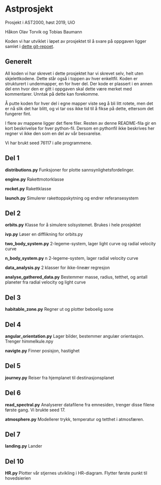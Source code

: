 # Astprosjekt

Prosjekt i AST2000, høst 2019, UiO

Håkon Olav Torvik og Tobias Baumann

Koden vi har utviklet i løpet av prosjektet til å svare på oppgaven ligger samlet i [dette git-repoet](https://github.com/Haakooto/Astprosjekt).

## Generelt

All koden vi har skrevet i dette prosjektet har vi skrevet selv, helt uten skjelettkodene. Dette står også i toppen av hver enkeltfil. Koden er strukturert i undermapper, en for hver del. Der kode er plassert i en annen del enn hvor den er gitt i oppgaven skal dette være merket med kommentarer. Unntak på dette kan forekomme.

Å putte koden for hver del i egne mapper viste seg å bli litt rotete, men det er nå slik det har blitt, og vi tar oss ikke tid til å fikse på dette, ettersom det fungerer fint.

I flere av mappene ligger det flere filer. Resten av denne README-fila gir en kort beskrivelse for hver python-fil. Dersom en pythonfil ikke beskrives her regner vi ikke den som en del av vår besvarelse.

Vi har brukt seed 76117 i alle programmene.

## Del 1
**distributions.py**
Funksjoner for plotte sannsynlighetsfordelinger.

**engine.py**
Rakettmotorklasse

**rocket.py**
Rakettklasse

**launch.py**
Simulerer rakettoppskytning og endrer referansesystem

## Del 2
**orbits.py**
Klasse for å simulere solsystemet. Brukes i hele prosjektet

**ivp.py**
Løser en difflikning for orbits.py

**two_body_system.py**
2-legeme-system, lager light curve og radial velocity curve

**n_body_system.py**
n 2-legeme-system, lager radial velocity curve

**data_analysis.py**
2 klasser for ikke-lineær regresjon

**analyse_gathered_data.py**
Bestemmer masse, radius, tetthet, og antall planeter fra radial velocity og light curve

## Del 3
**habitable_zone.py**
Regner ut og plotter beboelig sone

## Del 4
**angular_orientation.py**
Lager bilder, bestemmer angulær orientasjon. Trenger himmelkule.npy

**navigte.py**
Finner posisjon, hastighet

## Del 5
**journey.py**
Reiser fra hjemplanet til destinasjonsplanet

## Del 6
**read_spectral.py**
Analyserer datafilene fra emnesiden, trenger disse filene første gang. Vi brukte seed 17.

**atmosphere.py**
Modellerer trykk, temperatur og tetthet i atmosfæren.

## Del 7
**landing.py**
Lander

## Del 10
**HR.py**
Plotter vår stjernes utvikling i HR-diagram. Flytter første punkt til hovedsierien
